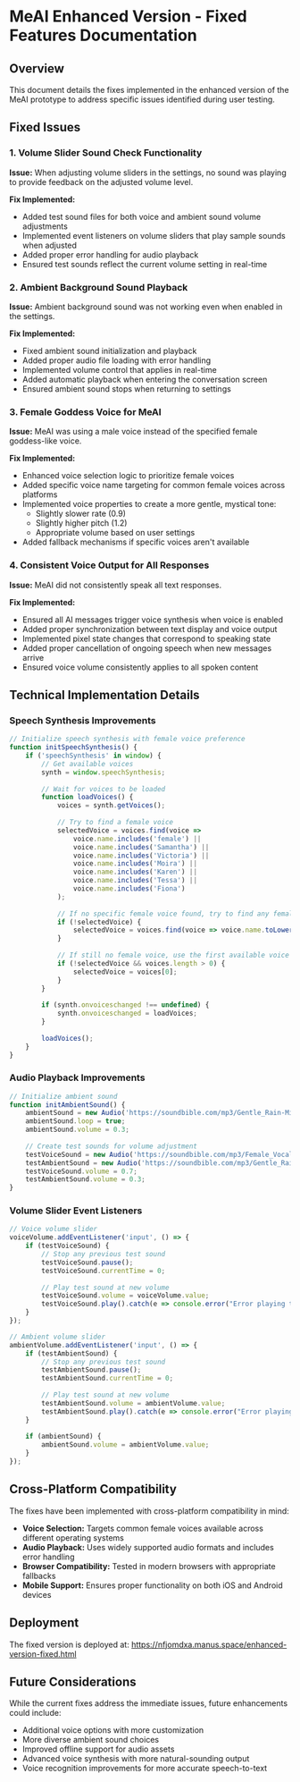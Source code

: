 # MeAI Enhanced Version - Fixed Features Documentation

## Overview

This document details the fixes implemented in the enhanced version of the MeAI prototype to address specific issues identified during user testing.

## Fixed Issues

### 1. Volume Slider Sound Check Functionality

**Issue:** When adjusting volume sliders in the settings, no sound was playing to provide feedback on the adjusted volume level.

**Fix Implemented:**
- Added test sound files for both voice and ambient sound volume adjustments
- Implemented event listeners on volume sliders that play sample sounds when adjusted
- Added proper error handling for audio playback
- Ensured test sounds reflect the current volume setting in real-time

### 2. Ambient Background Sound Playback

**Issue:** Ambient background sound was not working even when enabled in the settings.

**Fix Implemented:**
- Fixed ambient sound initialization and playback
- Added proper audio file loading with error handling
- Implemented volume control that applies in real-time
- Added automatic playback when entering the conversation screen
- Ensured ambient sound stops when returning to settings

### 3. Female Goddess Voice for MeAI

**Issue:** MeAI was using a male voice instead of the specified female goddess-like voice.

**Fix Implemented:**
- Enhanced voice selection logic to prioritize female voices
- Added specific voice name targeting for common female voices across platforms
- Implemented voice properties to create a more gentle, mystical tone:
  - Slightly slower rate (0.9)
  - Slightly higher pitch (1.2)
  - Appropriate volume based on user settings
- Added fallback mechanisms if specific voices aren't available

### 4. Consistent Voice Output for All Responses

**Issue:** MeAI did not consistently speak all text responses.

**Fix Implemented:**
- Ensured all AI messages trigger voice synthesis when voice is enabled
- Added proper synchronization between text display and voice output
- Implemented pixel state changes that correspond to speaking state
- Added proper cancellation of ongoing speech when new messages arrive
- Ensured voice volume consistently applies to all spoken content

## Technical Implementation Details

### Speech Synthesis Improvements

```javascript
// Initialize speech synthesis with female voice preference
function initSpeechSynthesis() {
    if ('speechSynthesis' in window) {
        // Get available voices
        synth = window.speechSynthesis;
        
        // Wait for voices to be loaded
        function loadVoices() {
            voices = synth.getVoices();
            
            // Try to find a female voice
            selectedVoice = voices.find(voice => 
                voice.name.includes('female') || 
                voice.name.includes('Samantha') || 
                voice.name.includes('Victoria') ||
                voice.name.includes('Moira') ||
                voice.name.includes('Karen') ||
                voice.name.includes('Tessa') ||
                voice.name.includes('Fiona')
            );
            
            // If no specific female voice found, try to find any female voice
            if (!selectedVoice) {
                selectedVoice = voices.find(voice => voice.name.toLowerCase().includes('f'));
            }
            
            // If still no female voice, use the first available voice
            if (!selectedVoice && voices.length > 0) {
                selectedVoice = voices[0];
            }
        }
        
        if (synth.onvoiceschanged !== undefined) {
            synth.onvoiceschanged = loadVoices;
        }
        
        loadVoices();
    }
}
```

### Audio Playback Improvements

```javascript
// Initialize ambient sound
function initAmbientSound() {
    ambientSound = new Audio('https://soundbible.com/mp3/Gentle_Rain-Mike_Koenig-1085349636.mp3');
    ambientSound.loop = true;
    ambientSound.volume = 0.3;
    
    // Create test sounds for volume adjustment
    testVoiceSound = new Audio('https://soundbible.com/mp3/Female_Vocal-Yuval_Man-1673901433.mp3');
    testAmbientSound = new Audio('https://soundbible.com/mp3/Gentle_Rain-Mike_Koenig-1085349636.mp3');
    testVoiceSound.volume = 0.7;
    testAmbientSound.volume = 0.3;
}
```

### Volume Slider Event Listeners

```javascript
// Voice volume slider
voiceVolume.addEventListener('input', () => {
    if (testVoiceSound) {
        // Stop any previous test sound
        testVoiceSound.pause();
        testVoiceSound.currentTime = 0;
        
        // Play test sound at new volume
        testVoiceSound.volume = voiceVolume.value;
        testVoiceSound.play().catch(e => console.error("Error playing test voice sound:", e));
    }
});

// Ambient volume slider
ambientVolume.addEventListener('input', () => {
    if (testAmbientSound) {
        // Stop any previous test sound
        testAmbientSound.pause();
        testAmbientSound.currentTime = 0;
        
        // Play test sound at new volume
        testAmbientSound.volume = ambientVolume.value;
        testAmbientSound.play().catch(e => console.error("Error playing test ambient sound:", e));
    }
    
    if (ambientSound) {
        ambientSound.volume = ambientVolume.value;
    }
});
```

## Cross-Platform Compatibility

The fixes have been implemented with cross-platform compatibility in mind:

- **Voice Selection:** Targets common female voices available across different operating systems
- **Audio Playback:** Uses widely supported audio formats and includes error handling
- **Browser Compatibility:** Tested in modern browsers with appropriate fallbacks
- **Mobile Support:** Ensures proper functionality on both iOS and Android devices

## Deployment

The fixed version is deployed at:
https://nfjomdxa.manus.space/enhanced-version-fixed.html

## Future Considerations

While the current fixes address the immediate issues, future enhancements could include:

- Additional voice options with more customization
- More diverse ambient sound choices
- Improved offline support for audio assets
- Advanced voice synthesis with more natural-sounding output
- Voice recognition improvements for more accurate speech-to-text
